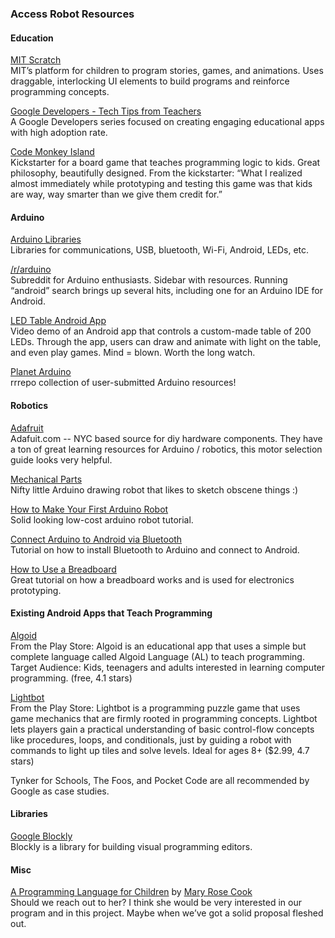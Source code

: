 ### Access Robot Resources

#### Education
[MIT Scratch](https://scratch.mit.edu/)  
MIT’s platform for children to program stories, games, and animations. Uses draggable, interlocking UI elements to build programs and reinforce programming concepts.

[Google Developers - Tech Tips from Teachers](https://www.youtube.com/playlist?list=PLOU2XLYxmsIIn9zepP_JLwNkvqYzpfieY&linkId=16083062)  
A Google Developers series focused on creating engaging educational apps with high adoption rate.

[Code Monkey Island](https://www.google.com/url?q=https%3A%2F%2Fwww.kickstarter.com%2Fprojects%2Frajsidhu%2Fcode-monkey-island-making-programming-childs-play%2Fdescription&sa=D&sntz=1&usg=AFQjCNFATqbBYIiHClCooDYwtRR4c7VzXQ)  
Kickstarter for a board game that teaches programming logic to kids. Great philosophy, beautifully designed. From the kickstarter: “What I realized almost immediately while prototyping and testing this game was that kids are way, way smarter than we give them credit for.”

#### Arduino
[Arduino Libraries](https://www.google.com/url?q=https%3A%2F%2Fwww.arduino.cc%2Fen%2FReference%2FLibraries&sa=D&sntz=1&usg=AFQjCNFyCF8uTngF5r1Dmuw2O4fyFMtn8Q)  
Libraries for communications, USB, bluetooth, Wi-Fi, Android, LEDs, etc.

[/r/arduino](http://www.reddit.com/r/arduino)  
Subreddit for Arduino enthusiasts. Sidebar with resources. Running “android” search brings up several hits, including one for an Arduino IDE for Android.

[LED Table Android App](https://www.youtube.com/watch?v=jbykUD1YC7M)  
Video demo of an Android app that controls a custom-made table of 200 LEDs. Through the app, users can draw and animate with light on the table, and even play games. Mind = blown. Worth the long watch.

[Planet Arduino](https://rrrepo.co/repo/PlanetArduino)  
rrrepo collection of user-submitted Arduino resources!

#### Robotics

[Adafruit](https://learn.adafruit.com/adafruit-motor-selection-guide)  
Adafuit.com -- NYC based source for diy hardware components. They have a ton of great learning resources for Arduino / robotics, this motor selection guide looks very helpful.

[Mechanical Parts](https://vimeo.com/78771257)  
Nifty little Arduino drawing robot that likes to sketch obscene things :)

[How to Make Your First Arduino Robot](http://www.foxytronics.com/learn/robots/how-to-make-your-first-arduino-robot/parts)  
Solid looking low-cost arduino robot tutorial.

[Connect Arduino to Android via Bluetooth](http://www.instructables.com/id/Connect-Arduino-Uno-to-Android-via-Bluetooth/?ALLSTEPS)  
Tutorial on how to install Bluetooth to Arduino and connect to Android.

[How to Use a Breadboard](https://learn.sparkfun.com/tutorials/how-to-use-a-breadboard/anatomy-of-a-breadboard)  
Great tutorial on how a breadboard works and is used for electronics prototyping.

#### Existing Android Apps that Teach Programming

[Algoid](https://play.google.com/store/apps/details?id=fr.cyann.algoid&hl=en)  
From the Play Store: Algoid is an educational app that uses a simple but complete language called Algoid Language (AL) to teach programming. Target Audience: Kids, teenagers and adults interested in learning computer programming. (free, 4.1 stars)

[Lightbot](https://play.google.com/store/apps/details?id=com.lightbot.lightbot&hl=en)  
From the Play Store: Lightbot is a programming puzzle game that uses game mechanics that are firmly rooted in programming concepts. Lightbot lets players gain a practical understanding of basic control-flow concepts like procedures, loops, and conditionals, just by guiding a robot with commands to light up tiles and solve levels. Ideal for ages 8+ ($2.99, 4.7 stars)

Tynker for Schools, The Foos, and Pocket Code are all recommended by Google as case studies.

#### Libraries

[Google Blockly](https://developers.google.com/blockly/)  
Blockly is a library for building visual programming editors. 

#### Misc
[A Programming Language for Children](https://www.youtube.com/watch?v=qDZ5Ku6whi0) by [Mary Rose Cook](http://maryrosecook.com/)  
Should we reach out to her? I think she would be very interested in our program and in this project. Maybe when we’ve got a solid proposal fleshed out.


